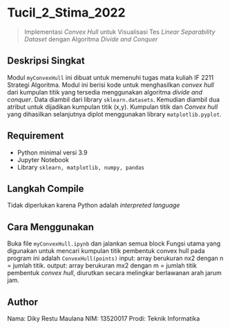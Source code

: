 # Tucil_2_Stima_2022

> Implementasi _Convex Hull_ untuk Visualisasi Tes _Linear Separability Dataset_ dengan Algoritma _Divide and Conquer_

## **Deskripsi Singkat**
Modul `myConvexHull` ini dibuat untuk memenuhi tugas mata kuliah IF 2211 Strategi Algoritma. Modul ini berisi kode untuk menghasilkan _convex hull_ dari kumpulan titik yang tersedia menggunakan algoritma _divide and conquer_. Data diambil dari library `sklearn.datasets`. Kemudian diambil dua atribut untuk dijadikan kumpulan titik (x,y). Kumpulan titik dan _Convex hull_ yang dihasilkan selanjutnya diplot menggunakan library `matplotlib.pyplot`.

## **Requirement**
- Python minimal versi 3.9
- Jupyter Notebook
- Library `sklearn, matplotlib, numpy, pandas`

## **Langkah Compile**
Tidak diperlukan karena Python adalah _interpreted language_

## **Cara Menggunakan**
Buka file `myConvexHull.ipynb` dan jalankan semua block
Fungsi utama yang digunakan untuk mencari kumpulan titik pembentuk convex hull pada program ini adalah `ConvexHull(points)`
input: array berukuran nx2 dengan n = jumlah titik. 
output: array berukuran mx2 dengan m = jumlah titik pembentuk _convex hull_, diurutkan secara melingkar berlawanan arah jarum jam.

## **Author**
Nama: Diky Restu Maulana
NIM: 13520017
Prodi: Teknik Informatika